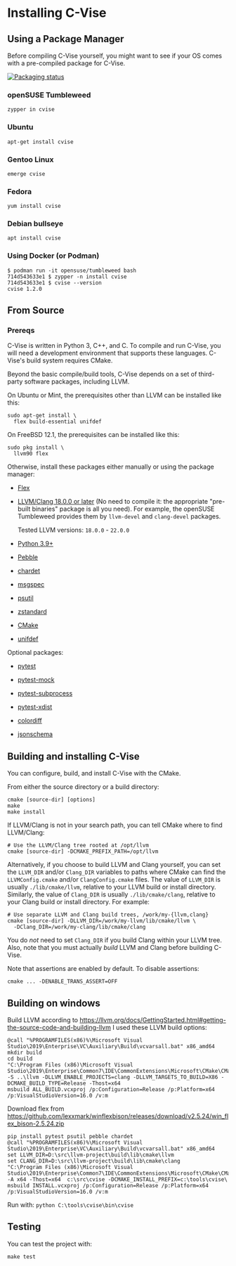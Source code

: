 # Installing C-Vise

## Using a Package Manager

Before compiling C-Vise yourself, you might want to see if your OS
comes with a pre-compiled package for C-Vise.

[![Packaging status](https://repology.org/badge/vertical-allrepos/cvise.svg)](https://repology.org/project/cvise/versions)

### openSUSE Tumbleweed

```shell
zypper in cvise
```

### Ubuntu

```shell
apt-get install cvise
```

### Gentoo Linux

```shell
emerge cvise
```

### Fedora
```shell
yum install cvise
```

### Debian bullseye
```shell
apt install cvise
```

### Using Docker (or Podman)

```shell
$ podman run -it opensuse/tumbleweed bash
714d543633e1 $ zypper -n install cvise
714d543633e1 $ cvise --version
cvise 1.2.0
```

## From Source

### Prereqs

C-Vise is written in Python 3, C++, and C.  To compile and run C-Vise,
you will need a development environment that supports these languages.
C-Vise's build system requires CMake.

Beyond the basic compile/build tools, C-Vise depends on a set of
third-party software packages, including LLVM.

On Ubuntu or Mint, the prerequisites other than LLVM can be installed
like this:

```
sudo apt-get install \
  flex build-essential unifdef
```

On FreeBSD 12.1, the prerequisites can be installed like this:

```
sudo pkg install \
  llvm90 flex
```

Otherwise, install these packages either manually or using the package
manager:

* [Flex](http://flex.sourceforge.net/)

* [LLVM/Clang 18.0.0 or later](http://llvm.org/releases/download.html)
  (No need to compile it: the appropriate "pre-built binaries" package is
  all you need).  For example, the openSUSE Tumbleweed provides them
  by `llvm-devel` and `clang-devel` packages.

  Tested LLVM versions: ``18.0.0`` - ``22.0.0``

* [Python 3.9+](https://www.python.org/downloads/)

* [Pebble](https://pypi.org/project/Pebble/)

* [chardet](https://pypi.org/project/chardet/)

* [msgspec](https://pypi.org/project/msgspec/)

* [psutil](https://pypi.org/project/psutil/)

* [zstandard](https://pypi.org/project/zstandard/)

* [CMake](https://cmake.org/)

* [unifdef](http://dotat.at/prog/unifdef/)

Optional packages:

* [pytest](https://docs.pytest.org/en/latest/)

* [pytest-mock](https://pypi.org/project/pytest-mock/)

* [pytest-subprocess](https://pypi.org/project/pytest-subprocess/)

* [pytest-xdist](https://pypi.org/project/pytest-xdist/)

* [colordiff](https://www.colordiff.org/)

* [jsonschema](https://pypi.org/project/jsonschema/)

## Building and installing C-Vise

You can configure, build, and install C-Vise with the CMake.

From either the source directory or a build directory:

```
cmake [source-dir] [options]
make
make install
```

If LLVM/Clang is not in your search path, you can tell CMake where to
find LLVM/Clang:

```
# Use the LLVM/Clang tree rooted at /opt/llvm
cmake [source-dir] -DCMAKE_PREFIX_PATH=/opt/llvm
```

Alternatively, if you choose to build LLVM and Clang yourself, you can
set the `LLVM_DIR` and/or `Clang_DIR` variables to paths where CMake can
find the `LLVMConfig.cmake` and/or `ClangConfig.cmake` files.  The
value of `LLVM_DIR` is usually `./lib/cmake/llvm`, relative to your LLVM
build or install directory.  Similarly, the value of `Clang_DIR` is
usually `./lib/cmake/clang`, relative to your Clang build or install
directory.  For example:

```
# Use separate LLVM and Clang build trees, /work/my-{llvm,clang}
cmake [source-dir] -DLLVM_DIR=/work/my-llvm/lib/cmake/llvm \
  -DClang_DIR=/work/my-clang/lib/cmake/clang
```

You do *not* need to set `Clang_DIR` if you build Clang within your LLVM
tree.  Also, note that you must actually *build* LLVM and Clang before
building C-Vise.

Note that assertions are enabled by default. To disable assertions:

```
cmake ... -DENABLE_TRANS_ASSERT=OFF
```

## Building on windows

Build LLVM according to https://llvm.org/docs/GettingStarted.html#getting-the-source-code-and-building-llvm
I used these LLVM build options:
```
@call "%PROGRAMFILES(x86)%\Microsoft Visual Studio\2019\Enterprise\VC\Auxiliary\Build\vcvarsall.bat" x86_amd64
mkdir build
cd build
"C:\Program Files (x86)\Microsoft Visual Studio\2019\Enterprise\Common7\IDE\CommonExtensions\Microsoft\CMake\CMake\bin\cmake.exe" -S ..\llvm -DLLVM_ENABLE_PROJECTS=clang -DLLVM_TARGETS_TO_BUILD=X86 -DCMAKE_BUILD_TYPE=Release -Thost=x64
msbuild ALL_BUILD.vcxproj /p:Configuration=Release /p:Platform=x64 /p:VisualStudioVersion=16.0 /v:m
```

Download flex from https://github.com/lexxmark/winflexbison/releases/download/v2.5.24/win_flex_bison-2.5.24.zip

```
pip install pytest psutil pebble chardet
@call "%PROGRAMFILES(x86)%\Microsoft Visual Studio\2019\Enterprise\VC\Auxiliary\Build\vcvarsall.bat" x86_amd64
set LLVM_DIR=D:\src\llvm-project\build\lib\cmake\llvm
set CLANG_DIR=D:\src\llvm-project\build\lib\cmake\clang
"C:\Program Files (x86)\Microsoft Visual Studio\2019\Enterprise\Common7\IDE\CommonExtensions\Microsoft\CMake\CMake\bin\cmake.exe"  -A x64 -Thost=x64  c:\src\cvise -DCMAKE_INSTALL_PREFIX=c:\tools\cvise\
msbuild INSTALL.vcxproj /p:Configuration=Release /p:Platform=x64 /p:VisualStudioVersion=16.0 /v:m
```

Run with: `python C:\tools\cvise\bin\cvise`

## Testing

You can test the project with:

```
make test
```
